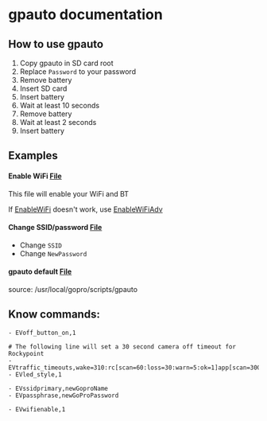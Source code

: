 # gpauto documentation

## How to use gpauto

1) Copy gpauto in SD card root
2) Replace `Password` to your password
3) Remove battery
4) Insert SD card
5) Insert battery
6) Wait at least 10 seconds
7) Remove battery
8) Wait at least 2 seconds
9) Insert battery

## Examples
#### Enable WiFi [File](Examples/EnableWiFi/gpauto)

This file will enable your WiFi and BT

If [EnableWiFi](Examples/EnableWiFi/gpauto) doesn't work, use [EnableWiFiAdv](Examples/EnableWiFiAdv/gpauto)

#### Change SSID/password [File](Examples/ChangeWiFiSettings/gpauto)
- Change `SSID`
- Change `NewPassword` 


#### gpauto default [File](Examples/default/gpauto)
source: /usr/local/gopro/scripts/gpauto


## Know commands:
```
- EVoff_button_on,1

# The following line will set a 30 second camera off timeout for Rockypoint
- EVtraffic_timeouts,wake=310:rc[scan=60:loss=30:warn=5:ok=1]app[scan=300:loss=30:warn=5:ok=1]
- EVled_style,1

- EVssidprimary,newGoproName
- EVpassphrase,newGoProPassword

- EVwifienable,1
```